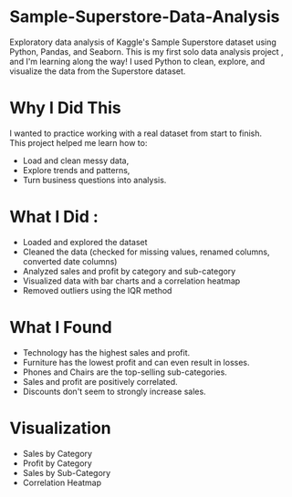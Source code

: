 # Sample-Superstore-Data-Analysis
Exploratory data analysis of Kaggle's Sample Superstore dataset using Python, Pandas, and Seaborn.
This is my first solo data analysis project , and I'm learning along the way! I used Python to clean, explore, and visualize the data from the Superstore dataset.

# Why I Did This
I wanted to practice working with a real dataset from start to finish.  
This project helped me learn how to:
- Load and clean messy data,
- Explore trends and patterns,
- Turn business questions into analysis.

# What I Did :
- Loaded and explored the dataset
- Cleaned the data (checked for missing values, renamed columns, converted date columns)
- Analyzed sales and profit by category and sub-category
- Visualized data with bar charts and a correlation heatmap
- Removed outliers using the IQR method

# What I Found
- Technology has the highest sales and profit.
- Furniture has the lowest profit and can even result in losses.
- Phones and Chairs are the top-selling sub-categories.
- Sales and profit are positively correlated.
- Discounts don't seem to strongly increase sales.

# Visualization
- Sales by Category
- Profit by Category
- Sales by Sub-Category
- Correlation Heatmap
